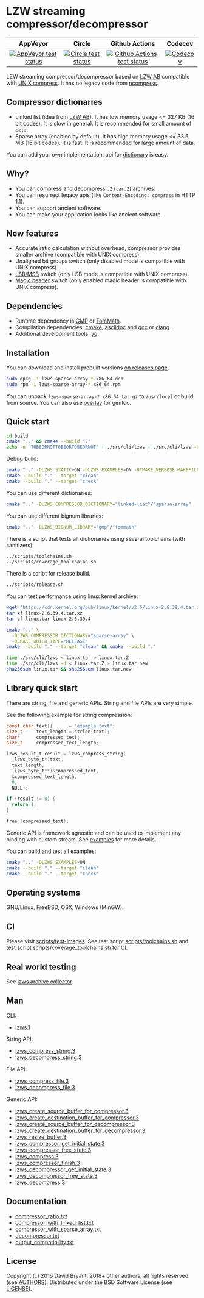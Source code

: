 # LZW streaming compressor/decompressor

| AppVeyor | Circle | Github Actions | Codecov |
| :------: | :----: | :------------: | :-----: |
| [![AppVeyor test status](https://ci.appveyor.com/api/projects/status/github/andrew-aladev/lzws?branch=master&svg=true)](https://ci.appveyor.com/project/andrew-aladev/lzws/branch/master) | [![Circle test status](https://circleci.com/gh/andrew-aladev/lzws/tree/master.svg?style=shield)](https://circleci.com/gh/andrew-aladev/lzws/tree/master) | [![Github Actions test status](https://github.com/andrew-aladev/lzws/workflows/test/badge.svg?branch=master)](https://github.com/andrew-aladev/lzws/actions) | [![Codecov](https://codecov.io/gh/andrew-aladev/lzws/branch/master/graph/badge.svg)](https://codecov.io/gh/andrew-aladev/lzws) |

LZW streaming compressor/decompressor based on [LZW AB](https://github.com/dbry/lzw-ab) compatible with [UNIX compress](https://en.wikipedia.org/wiki/Compress).
It has no legacy code from [ncompress](https://github.com/vapier/ncompress/blob/v4.2.4.6/compress42.c).

## Compressor dictionaries

- Linked list (idea from [LZW AB](https://github.com/dbry/lzw-ab)). It has low memory usage <= 327 KB (16 bit codes). It is slow in general. It is recommended for small amount of data.
- Sparse array (enabled by default). It has high memory usage <= 33.5 MB (16 bit codes). It is fast. It is recommended for large amount of data.

You can add your own implementation, api for [dictionary](src/compressor/dictionary) is easy.

## Why?

- You can compress and decompress `.Z` (`tar.Z`) archives.
- You can resurrect legacy apis (like `Content-Encoding: compress` in HTTP 1.1).
- You can support ancient software.
- You can make your application looks like ancient software.

## New features

- Accurate ratio calculation without overhead, compressor provides smaller archive (compatible with UNIX compress).
- Unaligned bit groups switch (only disabled mode is compatible with UNIX compress).
- [LSB/MSB](https://en.wikipedia.org/wiki/Bit_numbering) switch (only LSB mode is compatible with UNIX compress).
- [Magic header](https://en.wikipedia.org/wiki/List_of_file_signatures) switch (only enabled magic header is compatible with UNIX compress).

## Dependencies

- Runtime dependency is [GMP](https://gmplib.org) or [TomMath](https://github.com/libtom/libtommath).
- Compilation dependencies: [cmake](https://cmake.org), [asciidoc](http://asciidoc.org) and [gcc](https://gcc.gnu.org) or [clang](https://clang.llvm.org).
- Additional development tools: [yq](https://github.com/kislyuk/yq).

## Installation

You can download and install prebuilt versions [on releases page](https://github.com/andrew-aladev/lzws/releases).

```sh
sudo dpkg -i lzws-sparse-array-*.x86_64.deb
sudo rpm -i lzws-sparse-array-*.x86_64.rpm
```

You can unpack `lzws-sparse-array-*.x86_64.tar.gz` to `/usr/local` or build from source.
You can also use [overlay](https://github.com/andrew-aladev/overlay) for gentoo.

## Quick start

```sh
cd build
cmake ".." && cmake --build "."
echo -n "TOBEORNOTTOBEORTOBEORNOT" | ./src/cli/lzws | ./src/cli/lzws -d
```

Debug build:
```sh
cmake ".." -DLZWS_STATIC=ON -DLZWS_EXAMPLES=ON -DCMAKE_VERBOSE_MAKEFILE=ON
cmake --build "." --target "clean"
cmake --build "." --target "check"
```

You can use different dictionaries:
```sh
cmake ".." -DLZWS_COMPRESSOR_DICTIONARY="linked-list"/"sparse-array"
```

You can use different bignum libraries:
```sh
cmake ".." -DLZWS_BIGNUM_LIBRARY="gmp"/"tommath"
```

There is a script that tests all dictionaries using several toolchains (with sanitizers).
```sh
../scripts/toolchains.sh
../scripts/coverage_toolchains.sh
```

There is a script for release build.
```sh
../scripts/release.sh
```

You can test performance using linux kernel archive:
```sh
wget "https://cdn.kernel.org/pub/linux/kernel/v2.6/linux-2.6.39.4.tar.xz"
tar xf linux-2.6.39.4.tar.xz
tar cf linux.tar linux-2.6.39.4

cmake ".." \
  -DLZWS_COMPRESSOR_DICTIONARY="sparse-array" \
  -DCMAKE_BUILD_TYPE="RELEASE"
cmake --build "." --target "clean" && cmake --build "."

time ./src/cli/lzws < linux.tar > linux.tar.Z
time ./src/cli/lzws -d < linux.tar.Z > linux.tar.new
sha256sum linux.tar && sha256sum linux.tar.new
```

## Library quick start

There are string, file and generic APIs.
String and file APIs are very simple.

See the following example for string compression:
```c
const char text[]      = "example text";
size_t     text_length = strlen(text);
char*      compressed_text;
size_t     compressed_text_length;

lzws_result_t result = lzws_compress_string(
  (lzws_byte_t*)text,
  text_length,
  (lzws_byte_t**)&compressed_text,
  &compressed_text_length,
  0,
  NULL);

if (result != 0) {
  return 1;
}

free (compressed_text);
```

Generic API is framework agnostic and can be used to implement any binding with custom stream.
See [examples](src/examples) for more details.

You can build and test all examples:
```sh
cmake ".." -DLZWS_EXAMPLES=ON
cmake --build "." --target "clean"
cmake --build "." --target "check"
```

## Operating systems

GNU/Linux, FreeBSD, OSX, Windows (MinGW).

## CI

Please visit [scripts/test-images](scripts/test-images).
See test script [scripts/toolchains.sh](scripts/toolchains.sh) and
test script [scripts/coverage_toolchains.sh](scripts/coverage_toolchains.sh) for CI.

## Real world testing

See [lzws archive collector](https://github.com/andrew-aladev/lzws-archive-collector).

## Man

CLI:

- [lzws.1](man/lzws.1.txt)

String API:

- [lzws_compress_string.3](man/string/lzws_compress_string.3.txt)
- [lzws_decompress_string.3](man/string/lzws_decompress_string.3.txt)

File API:

- [lzws_compress_file.3](man/file/lzws_compress_file.3.txt)
- [lzws_decompress_file.3](man/file/lzws_decompress_file.3.txt)

Generic API:

- [lzws_create_source_buffer_for_compressor.3](man/generic/lzws_create_source_buffer_for_compressor.3.txt)
- [lzws_create_destination_buffer_for_compressor.3](man/generic/lzws_create_destination_buffer_for_compressor.3.txt)
- [lzws_create_source_buffer_for_decompressor.3](man/generic/lzws_create_source_buffer_for_decompressor.3.txt)
- [lzws_create_destination_buffer_for_decompressor.3](man/generic/lzws_create_destination_buffer_for_decompressor.3.txt)
- [lzws_resize_buffer.3](man/generic/lzws_resize_buffer.3.txt)
- [lzws_compressor_get_initial_state.3](man/generic/lzws_compressor_get_initial_state.3.txt)
- [lzws_compressor_free_state.3](man/generic/lzws_compressor_free_state.3.txt)
- [lzws_compress.3](man/generic/lzws_compress.3.txt)
- [lzws_compressor_finish.3](man/generic/lzws_compressor_finish.3.txt)
- [lzws_decompressor_get_initial_state.3](man/generic/lzws_decompressor_get_initial_state.3.txt)
- [lzws_decompressor_free_state.3](man/generic/lzws_decompressor_free_state.3.txt)
- [lzws_decompress.3](man/generic/lzws_decompress.3.txt)

## Documentation

- [compressor_ratio.txt](doc/compressor_ratio.txt)
- [compressor_with_linked_list.txt](doc/compressor_with_linked_list.txt)
- [compressor_with_sparse_array.txt](doc/compressor_with_sparse_array.txt)
- [decompressor.txt](doc/decompressor.txt)
- [output_compatibility.txt](doc/output_compatibility.txt)

## License

Copyright (c) 2016 David Bryant, 2018+ other authors, all rights reserved (see [AUTHORS](AUTHORS)).
Distributed under the BSD Software License (see [LICENSE](LICENSE)).
